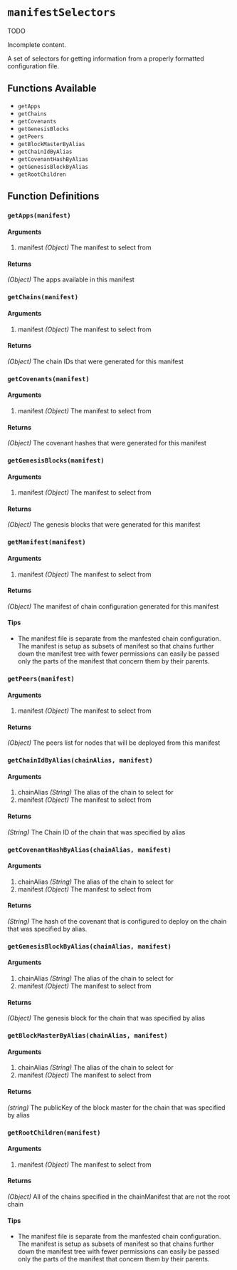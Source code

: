 # `manifestSelectors`

<div class="tips danger">
  <p><span></span>TODO</p>
  <p>Incomplete content.</p>
</div>

A set of selectors for getting information from a properly formatted configuration file.

## Functions Available

  - `getApps`
  - `getChains`
  - `getCovenants`
  - `getGenesisBlocks`
  - `getPeers`
  - `getBlockMasterByAlias`
  - `getChainIdByAlias`
  - `getCovenantHashByAlias`
  - `getGenesisBlockByAlias`
  - `getRootChildren`


## Function Definitions


### `getApps(manifest)`

#### Arguments
1. manifest *(Object)* The manifest to select from

#### Returns
*(Object)* The apps available in this manifest


### `getChains(manifest)`

#### Arguments
1. manifest *(Object)* The manifest to select from

#### Returns
*(Object)* The chain IDs that were generated for this manifest


### `getCovenants(manifest)`

#### Arguments
1. manifest *(Object)* The manifest to select from

#### Returns
*(Object)* The covenant hashes that were generated for this manifest


### `getGenesisBlocks(manifest)`

#### Arguments
1. manifest *(Object)* The manifest to select from

#### Returns
*(Object)* The genesis blocks that were generated for this manifest


### `getManifest(manifest)`

#### Arguments
1. manifest *(Object)* The manifest to select from

#### Returns
*(Object)* The manifest of chain configuration generated for this manifest

#### Tips
 - The manifest file is separate from the manfested chain configuration. The manifest is setup as subsets of manifest so that chains further down the manifest tree with fewer permissions can easily be passed only the parts of the manifest that concern them by their parents.


### `getPeers(manifest)`

#### Arguments
1. manifest *(Object)* The manifest to select from

#### Returns
*(Object)* The peers list for nodes that will be deployed from this manifest


### `getChainIdByAlias(chainAlias, manifest)`

#### Arguments
1. chainAlias *(String)* The alias of the chain to select for
1. manifest *(Object)* The manifest to select from

#### Returns
*(String)* The Chain ID of the chain that was specified by alias 


### `getCovenantHashByAlias(chainAlias, manifest)`

#### Arguments
1. chainAlias *(String)* The alias of the chain to select for
1. manifest *(Object)* The manifest to select from

#### Returns
*(String)* The hash of the covenant that is configured to deploy on the chain that was specified by alias. 


### `getGenesisBlockByAlias(chainAlias, manifest)`

#### Arguments
1. chainAlias *(String)* The alias of the chain to select for
1. manifest *(Object)* The manifest to select from

#### Returns
*(Object)* The genesis block for the chain that was specified by alias


### `getBlockMasterByAlias(chainAlias, manifest)`

#### Arguments
1. chainAlias *(String)* The alias of the chain to select for
1. manifest *(Object)* The manifest to select from

#### Returns
*(string)* The publicKey of the block master for the chain that was specified by alias


### `getRootChildren(manifest)`

#### Arguments
1. manifest *(Object)* The manifest to select from

#### Returns
*(Object)* All of the chains specified in the chainManifest that are not the root chain

#### Tips
 - The manifest file is separate from the manfested chain configuration. The manifest is setup as subsets of manifest so that chains further down the manifest tree with fewer permissions can easily be passed only the parts of the manifest that concern them by their parents.

